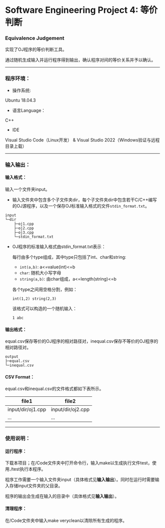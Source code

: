 # Software Engineering Project 4: 等价判断

### Equivalence Judgement

实现了OJ程序的等价判断工具。

通过随机生成输入并运行程序得到输出，确认程序对间的等价关系并予以确认。

------

### 程序环境：

- 操作系统:

Ubuntu 18.04.3

- 语言Language：

C++

- IDE

Visual Studio Code（Linux开发） & Visual Studio 2022（Windows验证与远程目录上载）

------

### 输入输出：

#### **输入格式**：

输入一个文件夹input。

- 输入文件夹中包含多个子文件夹dir，每个子文件夹dir中包含若干C/C++编写的OJ源程序，以及一个保存OJ标准输入格式的文件`stdin_format.txt`。

```
input
└─dir
    ├─oj1.cpp
    ├─oj2.cpp
    ├─oj3.cpp
    └─stdin_format.txt
```

- OJ程序的标准输入格式由stdin_format.txt表示：

  每行由多个type组成，其中type只包括了int、char和string:

  -  `int(a,b)`: a<=value(int)<=b
  -  `char`: 随机大小写字母
  -  `string(a,b)`: 由char组成，a<=length(string)<=b

  各个type之间用空格分割，例如：

  ```
  int(1,2) string(2,3)
  ```

  该格式可以构造的一个随机输入：

   `1 abc`

#### **输出格式**：

equal.csv保存等价的OJ程序的相对路径对，inequal.csv保存不等价的OJ程序的相对路径对。

  ```
output
├─equal.csv
└─inequal.csv
  ```

#### **CSV Format**：

  equal.csv和inequal.csv的文件格式都如下表所示。

| file1             | file2             |
| ----------------- | ----------------- |
| input/dir/oj1.cpp | input/dir/oj2.cpp |
| ...               | ...               |

------

### 使用说明：

#### 运行程序：

下载本项目；在/Code文件夹中打开命令行，输入make以生成执行文件test，使用./test执行本程序。

程序工作需要一个输入文件夹input（具体格式见**输入输出**）。同时在运行时需要输入存储input文件夹的父目录。

程序的输出会生成在输入的目录中（具体格式见**输入输出**）。

#### 清理程序：

在/Code文件夹中输入make veryclean以清除所有生成的程序。
